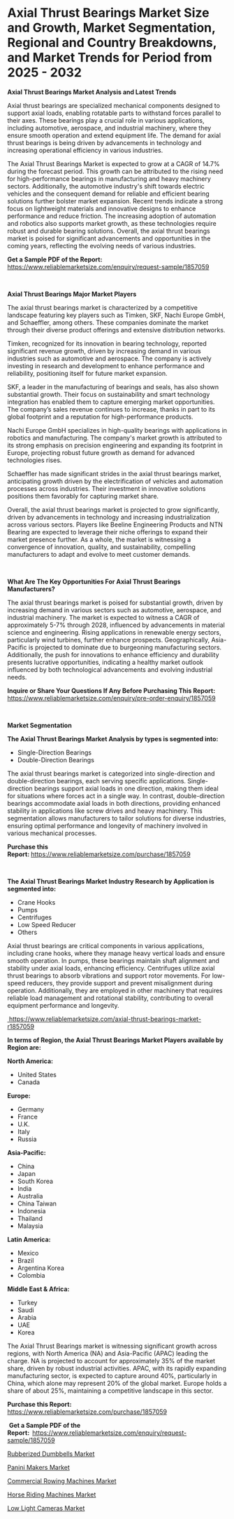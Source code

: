 <p><h1>Axial Thrust Bearings Market Size and Growth, Market Segmentation, Regional and Country Breakdowns, and Market Trends for Period from 2025 -  2032</h1></p><p><strong>Axial Thrust Bearings Market Analysis and Latest Trends</strong></p>
<p><p>Axial thrust bearings are specialized mechanical components designed to support axial loads, enabling rotatable parts to withstand forces parallel to their axes. These bearings play a crucial role in various applications, including automotive, aerospace, and industrial machinery, where they ensure smooth operation and extend equipment life. The demand for axial thrust bearings is being driven by advancements in technology and increasing operational efficiency in various industries.</p><p>The Axial Thrust Bearings Market is expected to grow at a CAGR of 14.7% during the forecast period. This growth can be attributed to the rising need for high-performance bearings in manufacturing and heavy machinery sectors. Additionally, the automotive industry's shift towards electric vehicles and the consequent demand for reliable and efficient bearing solutions further bolster market expansion. Recent trends indicate a strong focus on lightweight materials and innovative designs to enhance performance and reduce friction. The increasing adoption of automation and robotics also supports market growth, as these technologies require robust and durable bearing solutions. Overall, the axial thrust bearings market is poised for significant advancements and opportunities in the coming years, reflecting the evolving needs of various industries.</p></p>
<p><strong>Get a Sample PDF of the Report:&nbsp;</strong> <a href="https://www.reliablemarketsize.com/enquiry/request-sample/1857059?utm_campaign=1836&utm_medium=2&utm_source=Github&utm_content=ia&utm_term=10042025&utm_id=axial-thrust-bearings">https://www.reliablemarketsize.com/enquiry/request-sample/1857059</a></p>
<p>&nbsp;</p>
<p><strong>Axial Thrust Bearings Major Market Players</strong></p>
<p><p>The axial thrust bearings market is characterized by a competitive landscape featuring key players such as Timken, SKF, Nachi Europe GmbH, and Schaeffler, among others. These companies dominate the market through their diverse product offerings and extensive distribution networks.</p><p>Timken, recognized for its innovation in bearing technology, reported significant revenue growth, driven by increasing demand in various industries such as automotive and aerospace. The company is actively investing in research and development to enhance performance and reliability, positioning itself for future market expansion.</p><p>SKF, a leader in the manufacturing of bearings and seals, has also shown substantial growth. Their focus on sustainability and smart technology integration has enabled them to capture emerging market opportunities. The company’s sales revenue continues to increase, thanks in part to its global footprint and a reputation for high-performance products.</p><p>Nachi Europe GmbH specializes in high-quality bearings with applications in robotics and manufacturing. The company's market growth is attributed to its strong emphasis on precision engineering and expanding its footprint in Europe, projecting robust future growth as demand for advanced technologies rises.</p><p>Schaeffler has made significant strides in the axial thrust bearings market, anticipating growth driven by the electrification of vehicles and automation processes across industries. Their investment in innovative solutions positions them favorably for capturing market share.</p><p>Overall, the axial thrust bearings market is projected to grow significantly, driven by advancements in technology and increasing industrialization across various sectors. Players like Beeline Engineering Products and NTN Bearing are expected to leverage their niche offerings to expand their market presence further. As a whole, the market is witnessing a convergence of innovation, quality, and sustainability, compelling manufacturers to adapt and evolve to meet customer demands.</p></p>
<p>&nbsp;</p>
<p><strong>What Are The Key Opportunities For Axial Thrust Bearings Manufacturers?</strong></p>
<p><p>The axial thrust bearings market is poised for substantial growth, driven by increasing demand in various sectors such as automotive, aerospace, and industrial machinery. The market is expected to witness a CAGR of approximately 5-7% through 2028, influenced by advancements in material science and engineering. Rising applications in renewable energy sectors, particularly wind turbines, further enhance prospects. Geographically, Asia-Pacific is projected to dominate due to burgeoning manufacturing sectors. Additionally, the push for innovations to enhance efficiency and durability presents lucrative opportunities, indicating a healthy market outlook influenced by both technological advancements and evolving industrial needs.</p></p>
<p><strong>Inquire or Share Your Questions If Any Before Purchasing This Report:</strong> <a href="https://www.reliablemarketsize.com/enquiry/pre-order-enquiry/1857059?utm_campaign=1836&utm_medium=2&utm_source=Github&utm_content=ia&utm_term=10042025&utm_id=axial-thrust-bearings">https://www.reliablemarketsize.com/enquiry/pre-order-enquiry/1857059</a></p>
<p>&nbsp;</p>
<p><strong>Market Segmentation</strong></p>
<p><strong>The Axial Thrust Bearings Market Analysis by types is segmented into:</strong></p>
<p><ul><li>Single-Direction Bearings</li><li>Double-Direction Bearings</li></ul></p>
<p><p>The axial thrust bearings market is categorized into single-direction and double-direction bearings, each serving specific applications. Single-direction bearings support axial loads in one direction, making them ideal for situations where forces act in a single way. In contrast, double-direction bearings accommodate axial loads in both directions, providing enhanced stability in applications like screw drives and heavy machinery. This segmentation allows manufacturers to tailor solutions for diverse industries, ensuring optimal performance and longevity of machinery involved in various mechanical processes.</p></p>
<p><strong>Purchase this Report:&nbsp;</strong><a href="https://www.reliablemarketsize.com/purchase/1857059?utm_campaign=1836&utm_medium=2&utm_source=Github&utm_content=ia&utm_term=10042025&utm_id=axial-thrust-bearings">https://www.reliablemarketsize.com/purchase/1857059</a></p>
<p>&nbsp;</p>
<p><strong>The Axial Thrust Bearings Market Industry Research by Application is segmented into:</strong></p>
<p><ul><li>Crane Hooks</li><li>Pumps</li><li>Centrifuges</li><li>Low Speed Reducer</li><li>Others</li></ul></p>
<p><p>Axial thrust bearings are critical components in various applications, including crane hooks, where they manage heavy vertical loads and ensure smooth operation. In pumps, these bearings maintain shaft alignment and stability under axial loads, enhancing efficiency. Centrifuges utilize axial thrust bearings to absorb vibrations and support rotor movements. For low-speed reducers, they provide support and prevent misalignment during operation. Additionally, they are employed in other machinery that requires reliable load management and rotational stability, contributing to overall equipment performance and longevity.</p></p>
<p><a href="https://www.reliablemarketsize.com/axial-thrust-bearings-market-r1857059?utm_campaign=1836&utm_medium=2&utm_source=Github&utm_content=ia&utm_term=10042025&utm_id=axial-thrust-bearings">&nbsp;https://www.reliablemarketsize.com/axial-thrust-bearings-market-r1857059</a></p>
<p><strong>In terms of Region, the Axial Thrust Bearings Market Players available by Region are:</strong></p>
<p>
    <p> <strong> North America: </strong>
        <ul>
            <li>United States</li>
            <li>Canada</li>
        </ul>
        </p> 
    <p> <strong> Europe: </strong>
        <ul>
            <li>Germany</li>
            <li>France</li>
            <li>U.K.</li>
            <li>Italy</li>
            <li>Russia</li>
        </ul>
        </p> 
    <p> <strong> Asia-Pacific: </strong>
        <ul>
            <li>China</li>
            <li>Japan</li>
            <li>South Korea</li>
            <li>India</li>
            <li>Australia</li>
            <li>China Taiwan</li>
            <li>Indonesia</li>
            <li>Thailand</li>
            <li>Malaysia</li>
        </ul>
        </p> 
    <p> <strong> Latin America: </strong>
        <ul>
            <li>Mexico</li>
            <li>Brazil</li>
            <li>Argentina Korea</li>
            <li>Colombia</li>
        </ul>
        </p> 
    <p> <strong> Middle East & Africa: </strong>
        <ul>
            <li>Turkey</li>
            <li>Saudi</li>
            <li>Arabia</li>
            <li>UAE</li>
            <li>Korea</li>
        </ul>
    </p>
    </p>
<p><p>The Axial Thrust Bearings market is witnessing significant growth across regions, with North America (NA) and Asia-Pacific (APAC) leading the charge. NA is projected to account for approximately 35% of the market share, driven by robust industrial activities. APAC, with its rapidly expanding manufacturing sector, is expected to capture around 40%, particularly in China, which alone may represent 20% of the global market. Europe holds a share of about 25%, maintaining a competitive landscape in this sector.</p></p>
<p><strong>Purchase this Report: </strong><a href="https://www.reliablemarketsize.com/purchase/1857059?utm_campaign=1836&utm_medium=2&utm_source=Github&utm_content=ia&utm_term=10042025&utm_id=axial-thrust-bearings">https://www.reliablemarketsize.com/purchase/1857059</a></p>
<p>&nbsp;<strong>Get a Sample PDF of the Report:&nbsp;&nbsp;</strong><a href="https://www.reliablemarketsize.com/enquiry/request-sample/1857059?utm_campaign=1836&utm_medium=2&utm_source=Github&utm_content=ia&utm_term=10042025&utm_id=axial-thrust-bearings">https://www.reliablemarketsize.com/enquiry/request-sample/1857059</a></p>
<p><strong></strong></p>
<p><p><a href="https://github.com/linnuripat/Market-Research-Report-List-1/blob/main/rubberized-dumbbells-market.md?utm_campaign=1836&utm_medium=2&utm_source=Github&utm_content=ia&utm_term=10042025&utm_id=axial-thrust-bearings">Rubberized Dumbbells Market</a></p><p><a href="https://github.com/larotnanonhx/Market-Research-Report-List-1/blob/main/panini-makers-market.md?utm_campaign=1836&utm_medium=2&utm_source=Github&utm_content=ia&utm_term=10042025&utm_id=axial-thrust-bearings">Panini Makers Market</a></p><p><a href="https://github.com/ikokwuihepa/Market-Research-Report-List-1/blob/main/commercial-rowing-machines-market.md?utm_campaign=1836&utm_medium=2&utm_source=Github&utm_content=ia&utm_term=10042025&utm_id=axial-thrust-bearings">Commercial Rowing Machines Market</a></p><p><a href="https://github.com/bibzmuiko/Market-Research-Report-List-1/blob/main/horse-riding-machines-market.md?utm_campaign=1836&utm_medium=2&utm_source=Github&utm_content=ia&utm_term=10042025&utm_id=axial-thrust-bearings">Horse Riding Machines Market</a></p><p><a href="https://github.com/borsiflorsfa/Market-Research-Report-List-1/blob/main/low-light-cameras-market.md?utm_campaign=1836&utm_medium=2&utm_source=Github&utm_content=ia&utm_term=10042025&utm_id=axial-thrust-bearings">Low Light Cameras Market</a></p></p>